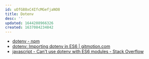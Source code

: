 ```yaml
---
id: uOfG88xC4IfcMGefjaNO8
title: Dotenv
desc: ''
updated: 1644208966326
created: 1637084234842
---
```


* [dotenv - npm](https://www.npmjs.com/package/dotenv)
* [dotenv: Importing dotenv in ES6 | gitmotion.com](https://gitmotion.com/dotenv/105829698/importing-dotenv-in-es6)
* [javascript - Can't use dotenv with ES6 modules - Stack Overflow](https://stackoverflow.com/questions/64620877/cant-use-dotenv-with-es6-modules)
